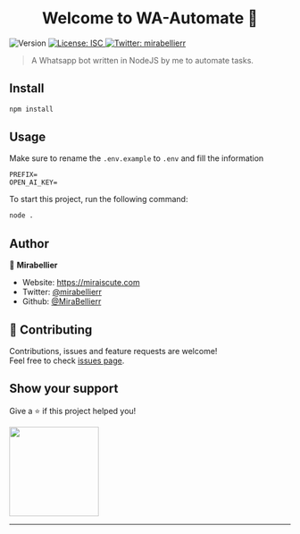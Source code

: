 <h1 align="center">Welcome to WA-Automate 👋</h1>
<p>
  <img alt="Version" src="https://img.shields.io/badge/version-1.0.0-blue.svg?cacheSeconds=2592000" />
  <a href="#" target="_blank">
    <img alt="License: ISC" src="https://img.shields.io/badge/License-ISC-yellow.svg" />
  </a>
  <a href="https://twitter.com/mirabellierr" target="_blank">
    <img alt="Twitter: mirabellierr" src="https://img.shields.io/twitter/follow/mirabellierr.svg?style=social" />
  </a>
</p>

> A Whatsapp bot written in NodeJS by me to automate tasks.

## Install

```sh
npm install
```

## Usage

Make sure to rename the `.env.example` to `.env` and fill the information

```
PREFIX=
OPEN_AI_KEY=
```

To start this project, run the following command:

```sh
node .
```

## Author

👤 **Mirabellier**

- Website: https://miraiscute.com
- Twitter: [@mirabellierr](https://twitter.com/mirabellierr)
- Github: [@MiraBellierr](https://github.com/MiraBellierr)

## 🤝 Contributing

Contributions, issues and feature requests are welcome!<br />Feel free to check [issues page](https://github.com/MiraBellierr/wa-automate/issues).

## Show your support

Give a ⭐️ if this project helped you!

<a href="https://www.patreon.com/MiraBellier">
  <img src="https://c5.patreon.com/external/logo/become_a_patron_button@2x.png" width="160">
</a>

---
